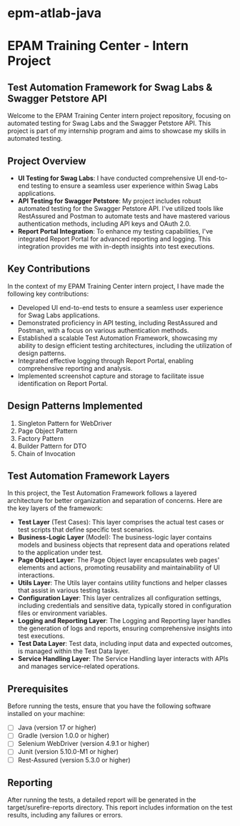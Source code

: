 # epm-atlab-java

# EPAM Training Center - Intern Project

## Test Automation Framework for Swag Labs & Swagger Petstore API

Welcome to the EPAM Training Center intern project repository, focusing on automated testing for Swag Labs and the Swagger Petstore API. This project is part of my internship program and aims to showcase my skills in automated testing.

## Project Overview

* **UI Testing for Swag Labs**: I have conducted comprehensive UI end-to-end testing to ensure a seamless user experience within Swag Labs applications.
* **API Testing for Swagger Petstore**: My project includes robust automated testing for the Swagger Petstore API. I've utilized tools like RestAssured and Postman to automate tests and have mastered various authentication methods, including API keys and OAuth 2.0.
* **Report Portal Integration**: To enhance my testing capabilities, I've integrated Report Portal for advanced reporting and logging. This integration provides me with in-depth insights into test executions.

## Key Contributions

In the context of my EPAM Training Center intern project, I have made the following key contributions:

* Developed UI end-to-end tests to ensure a seamless user experience for Swag Labs applications.
* Demonstrated proficiency in API testing, including RestAssured and Postman, with a focus on various authentication methods.
* Established a scalable Test Automation Framework, showcasing my ability to design efficient testing architectures, including the utilization of design patterns.
* Integrated effective logging through Report Portal, enabling comprehensive reporting and analysis.
* Implemented screenshot capture and storage to facilitate issue identification on Report Portal.

## Design Patterns Implemented

1. Singleton Pattern for WebDriver
2. Page Object Pattern
3. Factory Pattern
4. Builder Pattern for DTO
5. Chain of Invocation

## Test Automation Framework Layers
In this project, the Test Automation Framework follows a layered architecture for better organization and separation of concerns. Here are the key layers of the framework:

* **Test Layer** (Test Cases):
This layer comprises the actual test cases or test scripts that define specific test scenarios.
* **Business-Logic Layer** (Model):
The business-logic layer contains models and business objects that represent data and operations related to the application under test.
* **Page Object Layer**:
The Page Object layer encapsulates web pages' elements and actions, promoting reusability and maintainability of UI interactions.
* **Utils Layer**:
The Utils layer contains utility functions and helper classes that assist in various testing tasks.
* **Configuration Layer**:
This layer centralizes all configuration settings, including credentials and sensitive data, typically stored in configuration files or environment variables.
* **Logging and Reporting Layer**:
The Logging and Reporting layer handles the generation of logs and reports, ensuring comprehensive insights into test executions.
* **Test Data Layer**:
Test data, including input data and expected outcomes, is managed within the Test Data layer.
* **Service Handling Layer**:
The Service Handling layer interacts with APIs and manages service-related operations.

## Prerequisites

Before running the tests, ensure that you have the following software installed on your machine:

- [ ] Java (version 17 or higher)
- [ ] Gradle (version 1.0.0 or higher)
- [ ] Selenium WebDriver (version 4.9.1 or higher)
- [ ] Junit (version 5.10.0-M1 or higher)
- [ ] Rest-Assured (version 5.3.0 or higher)

## Reporting

After running the tests, a detailed report will be generated in the target/surefire-reports directory. This report includes information on the test results, including any failures or errors.

